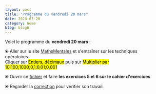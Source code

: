 ```yaml
---
layout: post
title: "Programme du vendredi 20 mars"
date: 2020-03-20
category: 6eme
blog: blog6
---
```


Voici le programme du <b>vendredi 20 mars</b> :

⦿ Aller sur le site <a href="http://mathsmentales.net/">MathsMentales</a> et s'entraîner sur les techniques opératoires.
<br>
Cliquer sur <mark>Entiers, décimaux</mark> puis sur <mark>Multiplier par 10;100;1000;0,1;0,01;0,001</mark>
 
⦿ Ouvrir ce <a class="exercice" href="/exercices/6eme/6eme_exercices_vendredi_20_mars_2020.pdf">fichier</a> et faire <b>les exercices 5 et 6 sur le cahier d'exercices</b>. 
 
⦿ Regarder la <a class="correction" href="/exercices/6eme/6eme_exercices_vendredi_20_mars_2020_corrections.pdf">correction</a> pour vérifier son travail. 
 
 
